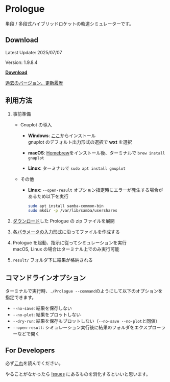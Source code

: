 # Prologue

単段 / 多段式ハイブリッドロケットの軌道シミュレーターです。

## Download

Latest Update: 2025/07/07

Version: 1.9.8.4

[**Download**](https://github.com/kuma003/Prologue/releases/latest)

[過去のバージョン、更新履歴](https://github.com/kuma003/Prologue/releases)

## 利用方法

1. 事前準備

   - Gnuplot の導入

     - **Windows**: [ここ](https://sourceforge.net/projects/gnuplot/files/gnuplot/5.2.8/)からインストール<br>
       gnuplot のデフォルト出力形式の選択で **wxt** を選択

     - **macOS**: [Homebrew](https://brew.sh/index_ja)をインストール後、ターミナルで `brew install gnuplot`

     - **Linux**: ターミナルで `sudo apt install gnuplot`

   - その他
     - **Linux**: `--open-result` オプション指定時にエラーが発生する場合があるため以下を実行
       ```sh
       sudo apt install samba-common-bin
       sudo mkdir -p /var/lib/samba/usershares
       ```

2. [ダウンロード](https://github.com/FROM-THE-EARTH/Prologue/releases/latest)した Prologue の zip ファイルを展開

3. [各パラメータの入力形式](https://github.com/FROM-THE-EARTH/Prologue/blob/master/docs/INPUT.md)に沿ってファイルを作成する

4. Prologue を起動、指示に従ってシミュレーションを実行<br>
   macOS, Linux の場合はターミナル上でのみ実行可能

5. `result/` フォルダ下に結果が格納される

## コマンドラインオプション

ターミナルで実行時、`./Prologue --command`のようにして以下のオプションを指定できます。

- `--no-save`: 結果を保存しない
- `--no-plot`: 結果をプロットしない
- `--dry-run`: 結果を保存もプロットしない（`--no-save --no-plot`と同値）
- `--open-result`: シミュレーション実行後に結果のフォルダをエクスプローラーなどで開く

## For Developers

必ず[これ](https://github.com/FROM-THE-EARTH/Prologue/blob/master/docs/DEVELOPMENT.md)を読んでください。

やることがなかったら [Issues](https://github.com/FROM-THE-EARTH/Prologue/issues) にあるものを消化するといいと思います。
